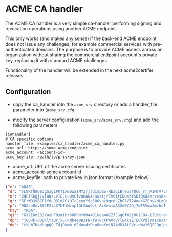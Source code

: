 <!-- markdownlint-disable  MD013 -->
<!-- wiki-title ACME CA handler -->
# ACME CA handler

The ACME CA handler is a very simple ca-handler performing signing and revocation operations using another ACME endpoint.

This only works (and makes any sense) if the back-end ACME endpoint does not issue any challenges, for example commercial services with pre-authenticated domains. The purpose is to provide ACME access across an organization without sharing the commercial endpoint account's private key, replacing it with standard ACME challenges.

Functionality of the handler will be extended in the next acme2certifer releases.

## Configuration

- copy the ca_handler into the `acme_srv` directory or add a handler_file parameter into (`acme_srv.cfg`

- modify the server configuration (`acme_srv/acme_srv.cfg`) and add the following parameters

```config
[CAhandler]
# CA specific options
handler_file: examples/ca_handler/acme_ca_handler.py
acme_url: https://some.acme/endpoint
acme_account: <account-id>
acme_keyfile: /path/to/privkey.json
```

- acme_url:  URL of the acme server issuing certificates
- acme_account: acme account id
- acme_keyfile: path to private key in json format (example below)

```json
{"e": "AQAB",
 "d": "rL9Rf88G8Jg5zg1PKT1XBDwSIMYZrjld1mpZo-RE3qLBreusf8C6_rr_MIMTV7vneJT-AOPzSJHhELeA-9A2p5458KreekqWkXmFiP7L5gAUPdiZWkDxraOzoyqQdaidxaresxd7aaWH4BENbFimhfcCT453SX7GLSF9W_RKlgWfnE-yYGpT2Wq__Rkn2zOSZ5RvSOjI_Y5dIDBi8fBS-L5p6-5MhDcjyeDH8uUko8xLZZo2T_PGzY2oWu4xrC7iPBSN6fcAlHPyFvi1GqmC1_Flniy4aRooAgOq0fwIgLuVpmZpA5KSaEGRkrIx95eR-GjwgQ",
 "n": "2dGTKkgj7vlQNzLvIOJUuUmEfv8RAQAFHwzijrTm6itEDU4bt5BiqXdaerxesda-dIMDbnTQFDmyaPSi3Gp71ZSuxiPgpv2E9wa-kc5aHnT2zaj3DeGbtKO4_5NWqyD3S2bmsL1ABj6cv2Pr2Z8RqeNBKa4jdaIdifawkdrF0wAXqlpxM8nYvKfKnsOpWyr5qw1cIXcaqq_bQS7znT-hh9ay8fdWiDAvSrJvtv6R-4hPm-iA6kuwRTpDSfreN27dr4pu8PUXw8ukxnF_qdIP0AD_r0BvpmNsHIA0HDyg9afcqUj_K42yiKhr4HHNU3Ih_SSjdtw",
 "q": "5FrWQJ9BEFIf0LD3lm7OxDTc2eyqY9a508vpL9qcd-ZbC7VT24oeeGZEnyVoLoO4n0TFUSFUSmXMI7jAkQqu_wpF-hAhSWx3NY89MwRDWCbLVnvXNk-wlbZcwp8hd10Th7iFCDCFy-y8BCemHAqO5G5NAWW6rxyZzK6KILRJ1AW8",
 "p": "9DAze8mv65CFZizX7NTxMzxp1OLSAqQzt-AiXeaidA32dEY4Qj7wTSVmvZmihsI-lV6Oyax_IWvrISijPS8xR6OxgZb8wSqdLla9sXo92my6lOcdC6GG5bGq_tQXIAfKlt23kUCmwt_WN85Ef8Fm2Ftqd5HAnyMxfaf734Zm_NDk",
 "kty": "RSA",
 "qi": "6X2IOmZ3JYacHF0smIhr6URhnYdUA4O1Hqa4OIZfJGqGfW2jbG1C0X-i38ct-oc3CBoyeEM13BmrSiipyEI0pM1pU4GezXn0TSth1cuaskcy9Z0rDBEb3Y7FL7AwG3RPgoPKVUJ9mbt1z9VESuYZgshnm2a83aduzedfye3WON8PDbOM",
 "dp": "jUURk-0UDKlYs8r_xLFRNb4e0B3FN-f9T8cXPAVcVTlG4kIZTL6XPdlYA1xHJtmD45b90sHZbOEnXNgNTaHQRXvzLQoWCyqMLPYHMRG4oYCz8CBakgxvdMyxSi4lDxNtUhiOfN4RseurCx2Lp8aO9azackaeiadfayx4ek",
 "dq": "cVUb7KqdUgpQO_T4jDKmb_6EdavdzPsu8wzKyLNI4MD1AtSVr-nWwY6QFCQulpdNM86nR0lmwadieuaxaeressdNW5RR0O0CJRTYHM_K1J88X8nKv-vBCiyd0QHFTEZngP51F-FtJg5yKeW7rUMYNAsCMOVaR7p8InelmiGgWpgU"
}
```
